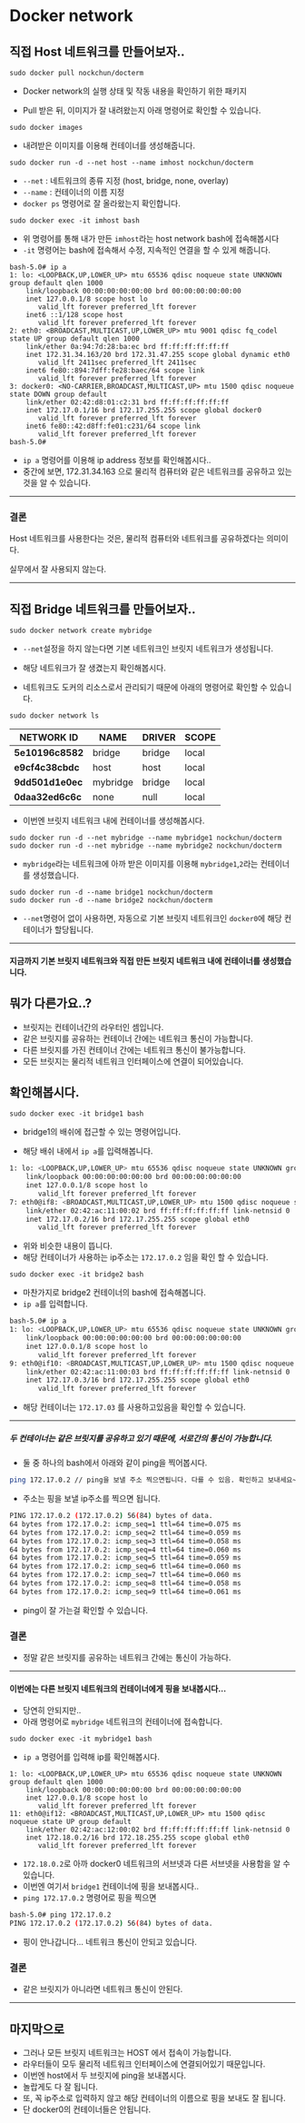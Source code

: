 # Docker network

## 직접 Host 네트워크를 만들어보자.. 

```
sudo docker pull nockchun/docterm
```

- Docker network의 실행 상태 및 작동 내용을 확인하기 위한 패키지

- Pull 받은 뒤, 이미지가 잘 내려왔는지 아래 명령어로 확인할 수 있습니다.

```
sudo docker images
```

- 내려받은 이미지를 이용해 컨테이너를 생성해줍니다.

```
sudo docker run -d --net host --name imhost nockchun/docterm
```

-  ` --net ` : 네트워크의 종류 지정 (host, bridge, none, overlay)
- ` --name ` : 컨테이너의 이름 지정
- `docker ps` 명령어로 잘 올라왔는지 확인합니다.

```
sudo docker exec -it imhost bash
```

- 위 명령어를 통해 내가 만든 `imhost`라는 host network bash에 접속해봅시다
- `-it` 명령어는 bash에 접속해서 수정, 지속적인 연결을 할 수 있게 해줍니다.

```
bash-5.0# ip a
1: lo: <LOOPBACK,UP,LOWER_UP> mtu 65536 qdisc noqueue state UNKNOWN group default qlen 1000
    link/loopback 00:00:00:00:00:00 brd 00:00:00:00:00:00
    inet 127.0.0.1/8 scope host lo
       valid_lft forever preferred_lft forever
    inet6 ::1/128 scope host
       valid_lft forever preferred_lft forever
2: eth0: <BROADCAST,MULTICAST,UP,LOWER_UP> mtu 9001 qdisc fq_codel state UP group default qlen 1000
    link/ether 0a:94:7d:28:ba:ec brd ff:ff:ff:ff:ff:ff
    inet 172.31.34.163/20 brd 172.31.47.255 scope global dynamic eth0
       valid_lft 2411sec preferred_lft 2411sec
    inet6 fe80::894:7dff:fe28:baec/64 scope link
       valid_lft forever preferred_lft forever
3: docker0: <NO-CARRIER,BROADCAST,MULTICAST,UP> mtu 1500 qdisc noqueue state DOWN group default
    link/ether 02:42:d8:01:c2:31 brd ff:ff:ff:ff:ff:ff
    inet 172.17.0.1/16 brd 172.17.255.255 scope global docker0
       valid_lft forever preferred_lft forever
    inet6 fe80::42:d8ff:fe01:c231/64 scope link
       valid_lft forever preferred_lft forever
bash-5.0#
```

- `ip a` 명령어를 이용해 ip address 정보를 확인해봅시다..
- 중간에 보면, 172.31.34.163 으로 물리적 컴퓨터와 같은 네트워크를 공유하고 있는 것을 알 수 있습니다.

---

### 결론 

Host 네트워크를 사용한다는 것은, 물리적 컴퓨터와 네트워크를 공유하겠다는 의미이다.

실무에서 잘 사용되지 않는다.

---

## 직접 Bridge 네트워크를 만들어보자..

```
sudo docker network create mybridge
```

- `--net`설정을 하지 않는다면 기본 네트워크인 브릿지 네트워크가 생성됩니다.

- 해당 네트워크가 잘 생겼는지 확인해봅시다.
- 네트워크도 도커의 리소스로서 관리되기 때문에 아래의 명령어로 확인할 수 있습니다.

```
sudo docker network ls
```

| **NETWORK ID**   | **NAME** | **DRIVER** | **SCOPE** |
| ---------------- | -------- | ---------- | --------- |
| **5e10196c8582** | bridge   | bridge     | local     |
| **e9cf4c38cbdc** | host     | host       | local     |
| **9dd501d1e0ec** | mybridge | bridge     | local     |
| **0daa32ed6c6c** | none     | null       | local     |

- 이번엔 브릿지 네트워크 내에 컨테이너를 생성해봅시다.

```
sudo docker run -d --net mybridge --name mybridge1 nockchun/docterm
sudo docker run -d --net mybridge --name mybridge2 nockchun/docterm
```

- `mybridge`라는 네트워크에 아까 받은 이미지를 이용해  `mybridge1`,`2`라는 컨테이너를 생성했습니다.

```
sudo docker run -d --name bridge1 nockchun/docterm
sudo docker run -d --name bridge2 nockchun/docterm
```

- `--net`명령어 없이 사용하면, 자동으로 기본 브릿지 네트워크인 `docker0`에 해당 컨테이너가 할당됩니다.

---

#### 지금까지 기본 브릿지 네트워크와 직접 만든 브릿지 네트워크 내에 컨테이너를 생성했습니다.

## 뭐가 다른가요..?

- 브릿지는 컨테이너간의 라우터인 셈입니다.
- 같은 브릿지를 공유하는 컨테이너 간에는 네트워크 통신이 가능합니다.
- 다른 브릿지를 가진 컨테이너 간에는 네트워크 통신이 불가능합니다.
- 모든 브릿지는 물리적 네트워크 인터페이스에 연결이 되어있습니다.

## 확인해봅시다.

```
sudo docker exec -it bridge1 bash
```

- bridge1의 배쉬에 접근할 수 있는 명령어입니다.

- 해당 배쉬 내에서 `ip a`를 입력해봅니다.

```bash
1: lo: <LOOPBACK,UP,LOWER_UP> mtu 65536 qdisc noqueue state UNKNOWN group default qlen 1000
    link/loopback 00:00:00:00:00:00 brd 00:00:00:00:00:00
    inet 127.0.0.1/8 scope host lo
       valid_lft forever preferred_lft forever
7: eth0@if8: <BROADCAST,MULTICAST,UP,LOWER_UP> mtu 1500 qdisc noqueue state UP group default
    link/ether 02:42:ac:11:00:02 brd ff:ff:ff:ff:ff:ff link-netnsid 0
    inet 172.17.0.2/16 brd 172.17.255.255 scope global eth0
       valid_lft forever preferred_lft forever
```

- 위와 비슷한 내용이 뜹니다.
- 해당 컨테이너가 사용하는 ip주소는 `172.17.0.2` 임을 확인 할 수 있습니다.

```shell
sudo docker exec -it bridge2 bash
```

- 마찬가지로 bridge2 컨테이너의 bash에 접속해봅니다.
- `ip a`를 입력합니다.

```bash
bash-5.0# ip a
1: lo: <LOOPBACK,UP,LOWER_UP> mtu 65536 qdisc noqueue state UNKNOWN group default qlen 1000
    link/loopback 00:00:00:00:00:00 brd 00:00:00:00:00:00
    inet 127.0.0.1/8 scope host lo
       valid_lft forever preferred_lft forever
9: eth0@if10: <BROADCAST,MULTICAST,UP,LOWER_UP> mtu 1500 qdisc noqueue state UP group default
    link/ether 02:42:ac:11:00:03 brd ff:ff:ff:ff:ff:ff link-netnsid 0
    inet 172.17.0.3/16 brd 172.17.255.255 scope global eth0
       valid_lft forever preferred_lft forever
```

- 해당 컨테이너는 `172.17.03` 를 사용하고있음을 확인할 수 있습니다.

---

##### 두 컨테이너는 같은 브릿지를 공유하고 있기 때문에, 서로간의 통신이 가능합니다.

- 둘 중 하나의 bash에서 아래와 같이 ping을 찍어봅시다.

```bash
ping 172.17.0.2 // ping을 보낼 주소 찍으면됩니다. 다를 수 있음. 확인하고 보내세요~
```

- 주소는 핑을 보낼 ip주소를 찍으면 됩니다.

```bash
PING 172.17.0.2 (172.17.0.2) 56(84) bytes of data.
64 bytes from 172.17.0.2: icmp_seq=1 ttl=64 time=0.075 ms
64 bytes from 172.17.0.2: icmp_seq=2 ttl=64 time=0.059 ms
64 bytes from 172.17.0.2: icmp_seq=3 ttl=64 time=0.058 ms
64 bytes from 172.17.0.2: icmp_seq=4 ttl=64 time=0.060 ms
64 bytes from 172.17.0.2: icmp_seq=5 ttl=64 time=0.059 ms
64 bytes from 172.17.0.2: icmp_seq=6 ttl=64 time=0.060 ms
64 bytes from 172.17.0.2: icmp_seq=7 ttl=64 time=0.060 ms
64 bytes from 172.17.0.2: icmp_seq=8 ttl=64 time=0.058 ms
64 bytes from 172.17.0.2: icmp_seq=9 ttl=64 time=0.061 ms
```

- ping이 잘 가는걸 확인할 수 있습니다.

### 결론

- 정말 같은 브릿지를 공유하는 네트워크 간에는 통신이 가능하다.

---

#### 이번에는 다른 브릿지 네트워크의 컨테이너에게 핑을 보내봅시다...

- 당연히 안되지만..
- 아래 명령어로 `mybridge` 네트워크의 컨테이너에 접속합니다.

```
sudo docker exec -it mybridge1 bash
```

- `ip a` 명령어를 입력해 ip를 확인해봅시다.

```
1: lo: <LOOPBACK,UP,LOWER_UP> mtu 65536 qdisc noqueue state UNKNOWN group default qlen 1000
    link/loopback 00:00:00:00:00:00 brd 00:00:00:00:00:00
    inet 127.0.0.1/8 scope host lo
       valid_lft forever preferred_lft forever
11: eth0@if12: <BROADCAST,MULTICAST,UP,LOWER_UP> mtu 1500 qdisc noqueue state UP group default
    link/ether 02:42:ac:12:00:02 brd ff:ff:ff:ff:ff:ff link-netnsid 0
    inet 172.18.0.2/16 brd 172.18.255.255 scope global eth0
       valid_lft forever preferred_lft forever
```

- `172.18.0.2`로 아까 docker0 네트워크의 서브넷과 다른 서브넷을 사용함을 알 수 있습니다.
- 이번엔 여기서 `bridge1` 컨테이너에 핑을 보내봅시다..
- `ping 172.17.0.2` 명령어로 핑을 찍으면

```bash
bash-5.0# ping 172.17.0.2
PING 172.17.0.2 (172.17.0.2) 56(84) bytes of data.
```

- 핑이 안나갑니다... 네트워크 통신이 안되고 있습니다. 

### 결론

- 같은 브릿지가 아니라면 네트워크 통신이 안된다.

---

## 마지막으로 

- 그러나 모든 브릿지 네트워크는 HOST 에서 접속이 가능합니다.
- 라우터들이 모두 물리적 네트워크 인터페이스에 연결되어있기 때문입니다.
- 이번엔 host에서 두 브릿지에 ping을 보내봅시다.
- 놀랍게도 다 잘 됩니다.
- 또, 꼭 ip주소로 입력하지 않고 해당 컨테이너의 이름으로 핑을 보내도 잘 됩니다.
- 단 docker0의 컨테이너들은 안됩니다.